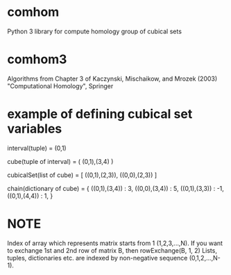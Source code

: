 # comhom
Python 3 library for compute homology group of cubical sets

# comhom3
Algorithms from Chapter 3 of Kaczynski, Mischaikow, and Mrozek (2003) "Computational Homology", Springer

# example of defining cubical set variables

interval(tuple)
 = (0,1)

cube(tuple of interval)
 = (
    (0,1),(3,4)
   )

cubicalSet(list of cube)
 = [
    ((0,1),(2,3)),
    ((0,0),(2,3))
   ]

chain(dictionary of cube)
 = {
    ((0,1),(3,4)) : 3,
    ((0,0),(3,4)) : 5,
    ((0,1),(3,3)) : -1,
    ((0,1),(4,4)) : 1,
   }
   
# NOTE
Index of array which represents matrix starts from 1 (1,2,3,...,N).
If you want to exchange 1st and 2nd row of matrix B, then rowExchange(B, 1, 2)
Lists, tuples, dictionaries etc. are indexed by non-negative sequence (0,1,2,...,N-1).
